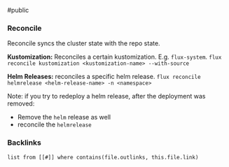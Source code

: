 #public
### Reconcile
Reconcile syncs the cluster state with the repo state. 

**Kustomization:** Reconciles a certain kustomization. E.g. `flux-system`.
`flux reconcile kustomization <kustomization-name> --with-source`

**Helm Releases:** reconciles a specific helm release.
`flux reconcile helmrelease <helm-release-name> -n <namespace>`

Note: if you try to redeploy a helm release, after the deployment was removed:
- Remove the `helm` release as well
- reconcile the `helmrelease`



### Backlinks
```dataview 
list from [[#]] where contains(file.outlinks, this.file.link)
```

